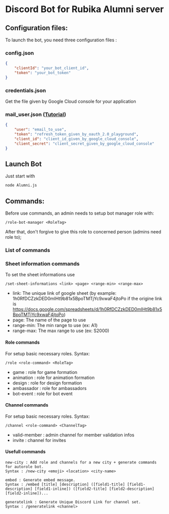 # Discord Bot for Rubika Alumni server

## Configuration files:
To launch the bot, you need three configuration files :

### config.json
```json
{
	"clientId": "your_bot_client_id",
	"token": "your_bot_token"
}
```

### credentials.json
Get the file given by Google Cloud console for your application

### mail_user.json ([Tutorial](https://dev.to/chandrapantachhetri/sending-emails-securely-using-node-js-nodemailer-smtp-gmail-and-oauth2-g3a))
```json
{
	"user": "email_to_use",
	"token": "refresh_token_given_by_oauth_2.0_playground",
	"client_id": "client_id_given_by_google_cloud_console",
	"client_secret": "client_secret_given_by_google_cloud_console"
}
```

## Launch Bot
Just start with 

```bash
node Alumni.js
```

## Commands:

Before use commands, an admin needs to setup bot manager role with:

```
/role-bot-manager <RoleTag>
```

After that, don't forgive to give this role to concerned person (admins need role to);

### List of commands

### Sheet information commands

To set the sheet informations use

```
/set-sheet-informations <link> <page> <range-min> <range-max>
```

- link: The unique link of google sheet (by example: 1h0RfDCZzkDED0mIHt9b81x5BpoTMTjYc9xwaF4jtoPo if the origine link is https://docs.google.com/spreadsheets/d/1h0RfDCZzkDED0mIHt9b81x5BpoTMTjYc9xwaF4jtoPo)
- page: The name of the page to use
- range-min: The min range to use (ex: A1)
- range-max: The max range to use (ex: S2000)

#### Role commands

For setup basic necessary roles. Syntax:

```
/role <role-command> <RoleTag>
```

- game : role for game formation
- animation : role for animation formation
- design : role for design formation
- ambassador : role for ambassadors
- bot-event : role for bot event

#### Channel commands

For setup basic necessary roles. Syntax:

```
/channel <role-command> <ChannelTag>
```

- valid-member : admin channel for member validation infos
- invite : channel for invites

#### Usefull commands

```
new-city : Add role and channels for a new city + generate commands for autorole bot.
Syntax : /new-city <emoji> <location> <city-name>
```

```
embed : Generate embed message.
Syntax : /embed [title] [description] ([field1-title] [field1-description] [field1-inline]) ([field2-title] [field2-description] [field2-inline])...
```

```
generatelink : Generate Unique Discord Link for channel set.
Syntax : /generatelink <channel>
```